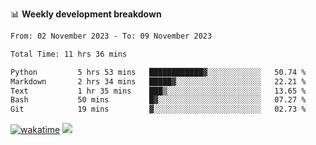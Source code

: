 📊 **Weekly development breakdown**
<!--START_SECTION:waka-->

```txt
From: 02 November 2023 - To: 09 November 2023

Total Time: 11 hrs 36 mins

Python         5 hrs 53 mins   ████████████▓░░░░░░░░░░░░   50.74 %
Markdown       2 hrs 34 mins   █████▓░░░░░░░░░░░░░░░░░░░   22.21 %
Text           1 hr 35 mins    ███▒░░░░░░░░░░░░░░░░░░░░░   13.65 %
Bash           50 mins         █▓░░░░░░░░░░░░░░░░░░░░░░░   07.27 %
Git            19 mins         ▓░░░░░░░░░░░░░░░░░░░░░░░░   02.73 %
```

<!--END_SECTION:waka-->
[![wakatime](https://wakatime.com/badge/user/c6720b29-9431-4a60-bc9d-e1fb2b6bd65f.svg)](https://wakatime.com/@c6720b29-9431-4a60-bc9d-e1fb2b6bd65f)
![](https://komarev.com/ghpvc/?username=callanwu)
